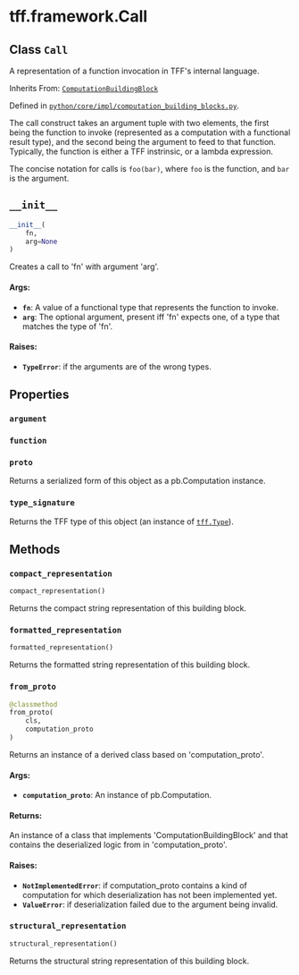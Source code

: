 <div itemscope itemtype="http://developers.google.com/ReferenceObject">
<meta itemprop="name" content="tff.framework.Call" />
<meta itemprop="path" content="Stable" />
<meta itemprop="property" content="argument"/>
<meta itemprop="property" content="function"/>
<meta itemprop="property" content="proto"/>
<meta itemprop="property" content="type_signature"/>
<meta itemprop="property" content="__init__"/>
<meta itemprop="property" content="compact_representation"/>
<meta itemprop="property" content="formatted_representation"/>
<meta itemprop="property" content="from_proto"/>
<meta itemprop="property" content="structural_representation"/>
</div>

# tff.framework.Call

## Class `Call`

A representation of a function invocation in TFF's internal language.

Inherits From:
[`ComputationBuildingBlock`](../../tff/framework/ComputationBuildingBlock.md)

Defined in
[`python/core/impl/computation_building_blocks.py`](http://github.com/tensorflow/federated/tree/master/tensorflow_federated/python/core/impl/computation_building_blocks.py).

<!-- Placeholder for "Used in" -->

The call construct takes an argument tuple with two elements, the first being
the function to invoke (represented as a computation with a functional result
type), and the second being the argument to feed to that function. Typically,
the function is either a TFF instrinsic, or a lambda expression.

The concise notation for calls is `foo(bar)`, where `foo` is the function, and
`bar` is the argument.

<h2 id="__init__"><code>__init__</code></h2>

```python
__init__(
    fn,
    arg=None
)
```

Creates a call to 'fn' with argument 'arg'.

#### Args:

*   <b>`fn`</b>: A value of a functional type that represents the function to
    invoke.
*   <b>`arg`</b>: The optional argument, present iff 'fn' expects one, of a type
    that matches the type of 'fn'.

#### Raises:

*   <b>`TypeError`</b>: if the arguments are of the wrong types.

## Properties

<h3 id="argument"><code>argument</code></h3>

<h3 id="function"><code>function</code></h3>

<h3 id="proto"><code>proto</code></h3>

Returns a serialized form of this object as a pb.Computation instance.

<h3 id="type_signature"><code>type_signature</code></h3>

Returns the TFF type of this object (an instance of
<a href="../../tff/Type.md"><code>tff.Type</code></a>).

## Methods

<h3 id="compact_representation"><code>compact_representation</code></h3>

```python
compact_representation()
```

Returns the compact string representation of this building block.

<h3 id="formatted_representation"><code>formatted_representation</code></h3>

```python
formatted_representation()
```

Returns the formatted string representation of this building block.

<h3 id="from_proto"><code>from_proto</code></h3>

```python
@classmethod
from_proto(
    cls,
    computation_proto
)
```

Returns an instance of a derived class based on 'computation_proto'.

#### Args:

*   <b>`computation_proto`</b>: An instance of pb.Computation.

#### Returns:

An instance of a class that implements 'ComputationBuildingBlock' and that
contains the deserialized logic from in 'computation_proto'.

#### Raises:

*   <b>`NotImplementedError`</b>: if computation_proto contains a kind of
    computation for which deserialization has not been implemented yet.
*   <b>`ValueError`</b>: if deserialization failed due to the argument being
    invalid.

<h3 id="structural_representation"><code>structural_representation</code></h3>

```python
structural_representation()
```

Returns the structural string representation of this building block.
